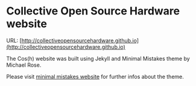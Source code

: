 # Collective Open Source Hardware website

URL: [http://collectiveopensourcehardware.github.io](http://collectiveopensourcehardware.github.io)

The Cos(h) website was built using Jekyll and Minimal Mistakes theme by Michael Rose.

Please visit [minimal mistakes website](https://mmistakes.github.io/minimal-mistakes/) for further infos about the theme.
